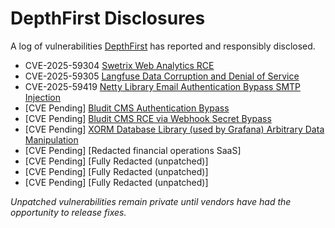 # DepthFirst Disclosures
A log of vulnerabilities [DepthFirst](https://www.depthfirst.com/) has reported and responsibly disclosed.  

* CVE-2025-59304 [Swetrix Web Analytics RCE](https://github.com/Swetrix/swetrix/pull/397](https://www.depthfirst.com/post/anatomy-of-an-automated-patch-fixing-a-file-upload-rce-cve-2025-59304))
* CVE-2025-59305 [Langfuse Data Corruption and Denial of Service](https://www.depthfirst.com/post/how-an-authorization-flaw-reveals-a-common-security-blind-spot-cve-2025-59305-case-study) 
* CVE-2025-59419 [Netty Library Email Authentication Bypass SMTP Injection](https://www.depthfirst.com/post/our-ai-agent-found-a-netty-zero-day-that-bypasses-email-authentication-the-story-of-cve-2025-59419)
* [CVE Pending] [Bludit CMS Authentication Bypass](https://github.com/bludit/bludit/pull/1616)
* [CVE Pending] [Bludit CMS RCE via Webhook Secret Bypass](https://github.com/bludit/bludit/pull/1617)
* [CVE Pending] [XORM Database Library (used by Grafana) Arbitrary Data Manipulation](https://gitea.com/xorm/xorm/commit/b21bdb9872f6a9a5a01fef131a1a48d0e5485354)
* [CVE Pending] [Redacted financial operations SaaS]
* [CVE Pending] [Fully Redacted (unpatched)]
* [CVE Pending] [Fully Redacted (unpatched)]
* [CVE Pending] [Fully Redacted (unpatched)]

_Unpatched vulnerabilities remain private until vendors have had the opportunity to release fixes._
